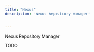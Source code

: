 ```yaml
---
title: "Nexus"
description: "Nexus Repository Manager"


---
```




Nexus Repository Manager





TODO


